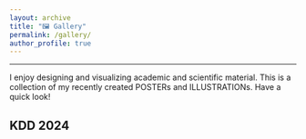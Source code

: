 ```yaml
---
layout: archive
title: "🖼️ Gallery"
permalink: /gallery/
author_profile: true
---
```


---

I enjoy designing and visualizing academic and scientific material. This is a collection of my recently created POSTERs and ILLUSTRATIONs. Have a quick look!


## KDD 2024
